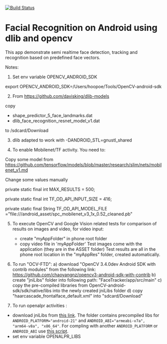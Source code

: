 [![Build Status](https://travis-ci.com/hoopoe/FR-android-dlib-opencv.svg?branch=master)](https://travis-ci.com/hoopoe/FR-android-dlib-opencv)

Facial Recognition on Android using dlib and opencv
============


This app demonstrate semi realtime face detection, tracking and recognition based on predefined face vectors.


Notes:
1. Set env variable OPENCV_ANDROID_SDK 

export OPENCV_ANDROID_SDK=/Users/hoopoe/Tools/OpenCV-android-sdk

2. From https://github.com/davisking/dlib-models

  copy 
  * shape_predictor_5_face_landmarks.dat
  * dlib_face_recognition_resnet_model_v1.dat
  
  to /sdcard/Download 

3. dlib adapted to work with -DANDROID_STL=gnustl_shared


4. To enable Mobilenet/TF activity. You need to:

  Copy some model from 
  https://github.com/tensorflow/models/blob/master/research/slim/nets/mobilenet_v1.md
  
  Change some values manually 

  private static final int MAX_RESULTS = 500;

  private static final int TF_OD_API_INPUT_SIZE = 416;

  private static final String TF_OD_API_MODEL_FILE ="file:///android_asset/spc_mobilenet_v3_1x_0.52_cleaned.pb" 


5. To execute OpenCV and Google Vision related tests for comparison of results on images and video,
   for video input:
	- create "myAppFolder" in phone root folder
	- copy video file in 'myAppFolder'
   Test images come with the application (they are in the ASSET folder)
   Test results are all in the phone root location in the "myAppRes" folder, created automatically.
 

6. To run "OCV-FTD":
   a) download "OpenCV 3.4.0dev Android SDK with contrib modules" from the following link:
      https://github.com/chaoyangnz/opencv3-android-sdk-with-contrib
   b) create "jniLibs" folder into following path: "FaceTracker/app/src/main"
   c) copy the pre-compiled libraries from OpenCV-android-sdk/sdk/native/libs into the newly created jniLibs folder
   d) copy "haarcascade_frontalface_default.xml" into "sdcard/Download"
   
6. To run openalpr activities :
  * download jniLibs from [this link](https://drive.google.com/open?id=13ZlJvIRBpxydJcm64tS_czQm3e0SBwVu). The folder contains precompiled libs for `ANDROID_PLATFORM="android-21"` and `ANDROID_ABI="armeabi-v7a", "arm64-v8a", "x86_64"`. For compling with another `ANDROID_PLATFORM` or `ANDROID_ABI` use [this script](https://gist.github.com/jav974/072425f14927e6ca2c7a4439d8ac5457).
  * set env variable OPENALPR_LIBS
